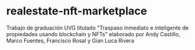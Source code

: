 # realestate-nft-marketplace
Trabajo de graduación UVG titulado "Traspaso inmediato e inteligente de propiedades usando blockchain y NFTs" elaborado por Andy Castillo, Marco Fuentes, Francisco Rosal y Gian Luca Rivera
